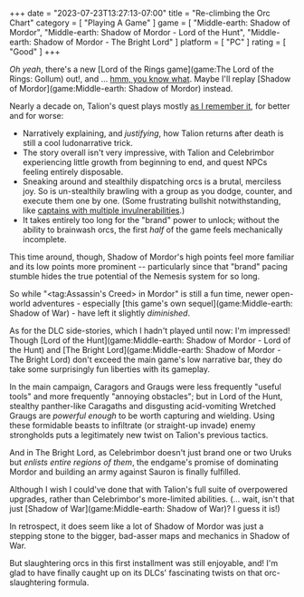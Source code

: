 +++
date = "2023-07-23T13:27:13-07:00"
title = "Re-climbing the Orc Chart"
category = [ "Playing A Game" ]
game = [ "Middle-earth: Shadow of Mordor", "Middle-earth: Shadow of Mordor - Lord of the Hunt", "Middle-earth: Shadow of Mordor - The Bright Lord" ]
platform = [ "PC" ]
rating = [ "Good" ]
+++

<i>Oh yeah</i>, there's a new [Lord of the Rings game](game:The Lord of the Rings: Gollum) out!, and ... <a href="https://opencritic.com/game/13215/the-lord-of-the-rings-gollum">hmm, you know what</a>.  Maybe I'll replay [Shadow of Mordor](game:Middle-earth: Shadow of Mordor) instead.

Nearly a decade on, Talion's quest plays mostly [as I remember it]($SiteBaseURL$2014/10/07/hes-not-human-hes-like-a-piece-of-mithril/), for better and for worse:

* Narratively explaining, and <i>justifying</i>, how Talion returns after death is still a cool ludonarrative trick.
* The story overall isn't very impressive, with Talion and Celebrimbor experiencing little growth from beginning to end, and quest NPCs feeling entirely disposable.
* Sneaking around and stealthily dispatching orcs is a brutal, merciless joy.  So is un-stealthily brawling with a group as you dodge, counter, and execute them one by one.  (Some frustrating bullshit notwithstanding, like <a href="https://shadowofwar.fandom.com/wiki/Nemesis_Traits#Invulnerability_Strengths">captains with multiple invulnerabilities</a>.)
* It takes entirely too long for the "brand" power to unlock; without the ability to brainwash orcs, the first <i>half</i> of the game feels mechanically incomplete.

This time around, though, Shadow of Mordor's high points feel more familiar and its low points more prominent -- particularly since that "brand" pacing stumble hides the true potential of the Nemesis system for so long.

So while "<tag:Assassin's Creed> in Mordor" is still a fun time, newer open-world adventures - especially [this game's own sequel](game:Middle-earth: Shadow of War) - have left it slightly <i>diminished</i>.

As for the DLC side-stories, which I hadn't played until now: I'm impressed!  Though [Lord of the Hunt](game:Middle-earth: Shadow of Mordor - Lord of the Hunt) and [The Bright Lord](game:Middle-earth: Shadow of Mordor - The Bright Lord) don't exceed the main game's low narrative bar, they do take some surprisingly fun liberties with its gameplay.

In the main campaign, Caragors and Graugs were less frequently "useful tools" and more frequently "annoying obstacles"; but in Lord of the Hunt, stealthy panther-like Caragaths and disgusting acid-vomiting Wretched Graugs are <i>powerful enough</i> to be worth capturing and wielding.  Using these formidable beasts to infiltrate (or straight-up invade) enemy strongholds puts a legitimately new twist on Talion's previous tactics.

And in The Bright Lord, as Celebrimbor doesn't just brand one or two Uruks but <i>enlists entire regions of them</i>, the endgame's promise of dominating Mordor and building an army against Sauron is finally fulfilled.

Although I wish I could've done that with Talion's full suite of overpowered upgrades, rather than Celebrimbor's more-limited abilities.  (... wait, isn't that just [Shadow of War](game:Middle-earth: Shadow of War)?  I guess it is!)

In retrospect, it does seem like a lot of Shadow of Mordor was just a stepping stone to the bigger, bad-asser maps and mechanics in Shadow of War.

But slaughtering orcs in this first installment was still enjoyable, and! I'm glad to have finally caught up on its DLCs' fascinating twists on that orc-slaughtering formula.
